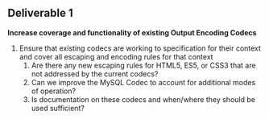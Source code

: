 ## **Deliverable 1**

**Increase coverage and functionality of existing Output Encoding
Codecs**

1.  Ensure that existing codecs are working to specification for their
    context and cover all escaping and encoding rules for that context
    1.  Are there any new escaping rules for HTML5, ES5, or CSS3 that
        are not addressed by the current codecs?
    2.  Can we improve the MySQL Codec to account for additional modes
        of operation?
    3.  Is documentation on these codecs and when/where they should be
        used sufficient?